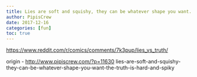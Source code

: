 ```yaml
---
title: Lies are soft and squishy, they can be whatever shape you want. The truth is hard and spiky
author: PipisCrew
date: 2017-12-16
categories: [fun]
toc: true
---
```


https://www.reddit.com/r/comics/comments/7k3pup/lies_vs_truth/

origin - http://www.pipiscrew.com/?p=11630 lies-are-soft-and-squishy-they-can-be-whatever-shape-you-want-the-truth-is-hard-and-spiky